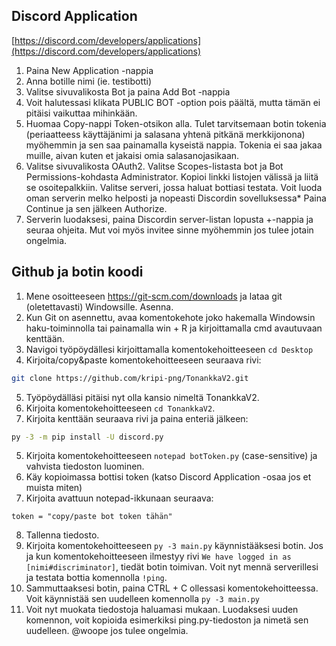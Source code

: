 ## Discord Application

[https://discord.com/developers/applications](https://discord.com/developers/applications)
1. Paina New Application -nappia
2. Anna botille nimi (ie. testibotti)
3. Valitse sivuvalikosta Bot ja paina Add Bot -nappia
4. Voit halutessasi klikata PUBLIC BOT -option pois päältä, mutta tämän ei pitäisi vaikuttaa mihinkään.
5. Huomaa Copy-nappi Token-otsikon alla. Tulet tarvitsemaan botin tokenia (periaatteess käyttäjänimi ja salasana yhtenä pitkänä merkkijonona) myöhemmin ja sen saa painamalla kyseistä nappia. Tokenia ei saa jakaa muille, aivan kuten et jakaisi omia salasanojasikaan.
6. Valitse sivuvalikosta OAuth2. Valitse Scopes-listasta bot ja Bot Permissions-kohdasta Administrator. Kopioi linkki listojen välissä ja liitä se osoitepalkkiin. Valitse serveri, jossa haluat bottiasi testata. Voit luoda oman serverin melko helposti ja nopeasti Discordin sovelluksessa* Paina Continue ja sen jälkeen Authorize.
7. Serverin luodaksesi, paina Discordin server-listan lopusta +-nappia ja seuraa ohjeita. Mut voi myös invitee sinne myöhemmin jos tulee jotain ongelmia.


## Github ja botin koodi
1. Mene osoitteeseen https://git-scm.com/downloads ja lataa git (oletettavasti) Windowsille. Asenna.
2. Kun Git on asennettu, avaa komentokehote joko hakemalla Windowsin haku-toiminnolla tai painamalla win + R ja kirjoittamalla cmd avautuvaan kenttään.
3. Navigoi työpöydällesi kirjoittamalla komentokehoitteeseen ```cd Desktop```
4. Kirjoita/copy&paste komentokehoitteeseen seuraava rivi:
```bash
git clone https://github.com/kripi-png/TonankkaV2.git
```
5. Työpöydälläsi pitäisi nyt olla kansio nimeltä TonankkaV2.
6. Kirjoita komentokehoitteeseen ```cd TonankkaV2```.
4. Kirjoita kenttään seuraava rivi ja paina enteriä jälkeen:
```bash
py -3 -m pip install -U discord.py
```
5. Kirjoita komentokehoitteeseen ```notepad botToken.py``` (case-sensitive) ja vahvista tiedoston luominen.
6. Käy kopioimassa bottisi token (katso Discord Application -osaa jos et muista miten)
7. Kirjoita avattuun notepad-ikkunaan seuraava:
```
token = "copy/paste bot token tähän"
```
8. Tallenna tiedosto.
9. Kirjoita komentokehoitteeseen ```py -3 main.py``` käynnistääksesi botin. Jos ja kun komentokehoitteeseen ilmestyy rivi ```We have logged in as [nimi#discriminator]```, tiedät botin toimivan. Voit nyt mennä serverillesi ja testata bottia komennolla ```!ping```.
10. Sammuttaaksesi botin, paina CTRL + C ollessasi komentokehoitteessa. Voit käynnistää sen uudelleen komennolla ```py -3 main.py```
11. Voit nyt muokata tiedostoja haluamasi mukaan. Luodaksesi uuden komennon, voit kopioida esimerkiksi ping.py-tiedoston ja nimetä sen uudelleen. @woope jos tulee ongelmia.
